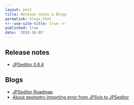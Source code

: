 ```yaml
---
layout: post
title: Release notes & Blogs
permalink: blogs.html
<!--use-site-title: true-->
published: true
date: '2018-10-02'
---
```


## Release notes

* [JPSeditor 0.8.4](/jpseditor/2018-10-03-what_is_new_v084.html)

## Blogs

* [JPSeditor Roadmap](/jpseditor/2018-09-02-JPSeditor_roadmap.html)
* [About geometry importing error from JPSvis to JPSeditor](/jpseditor/2018-10-02-Known_issue_1.html)